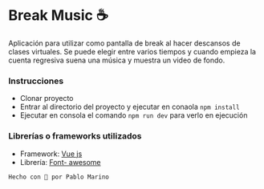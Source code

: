 # Break Music ☕

Aplicación para utilizar como pantalla de break al hacer descansos de clases virtuales.
Se puede elegir entre varios tiempos y cuando empieza la cuenta regresiva suena una música y muestra un video de fondo.

### Instrucciones

- Clonar proyecto
- Entrar al directorio del proyecto y ejecutar en conaola `npm install`
- Ejecutar en consola el comando `npm run dev` para verlo en ejecución

### Librerías o frameworks utilizados

- Framework: <a href="https://vuejs.org/">Vue js</a>
- Librería: <a href="https://fontawesome.com/v4/icons/">Font- awesome</a>

`Hecho con 🤍 por Pablo Marino`
